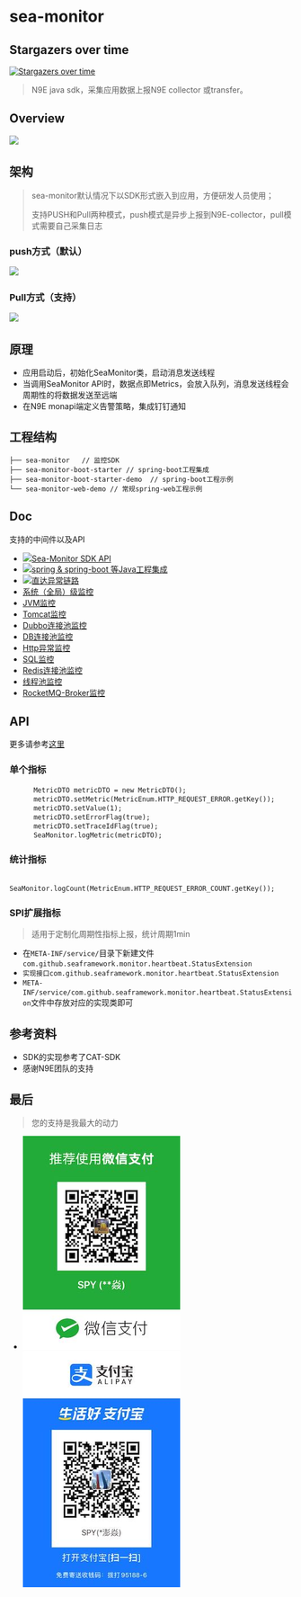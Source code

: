 # sea-monitor

## Stargazers over time

[![Stargazers over time](https://starchart.cc/seaframework/sea-monitor-all.svg)](https://starchart.cc/seaframework/sea-monitor-all)

> N9E java sdk，采集应用数据上报N9E collector 或transfer。

## Overview
![](doc/img/overview.png)

## 架构
> sea-monitor默认情况下以SDK形式嵌入到应用，方便研发人员使用；
> 
> 支持PUSH和Pull两种模式，push模式是异步上报到N9E-collector，pull模式需要自己采集日志

### push方式（默认）
![](doc/img/sea-monitor-arch-1.png)

### Pull方式（支持）
![](doc/img/sea-monitor-arch-2.png)


## 原理

- 应用启动后，初始化SeaMonitor类，启动消息发送线程
- 当调用SeaMonitor API时，数据点即Metrics，会放入队列，消息发送线程会周期性的将数据发送至远端
- 在N9E monapi端定义告警策略，集成钉钉通知

## 工程结构
````
├── sea-monitor   // 监控SDK
├── sea-monitor-boot-starter // spring-boot工程集成
├── sea-monitor-boot-starter-demo  // spring-boot工程示例
└── sea-monitor-web-demo // 常规spring-web工程示例
````

## Doc

 支持的中间件以及API

- ![](doc/img/hot.png)[Sea-Monitor SDK API](doc/api.md)
- ![](doc/img/hot.png)[spring & spring-boot 等Java工程集成](doc/project.md)
- ![](doc/img/hot.png)[直达异常链路](doc/trace.md)
- [系统（全局）级监控](doc/system.md)  
- [JVM监控](doc/jvm.md)
- [Tomcat监控](doc/tomcat.md)
- [Dubbo连接池监控](doc/dubbo.md)
- [DB连接池监控](doc/db.md)
- [Http异常监控](doc/http.md)
- [SQL监控](doc/mybatis.md)
- [Redis连接池监控](doc/redis.md)
- [线程池监控](doc/threadPool.md)
- [RocketMQ-Broker监控](doc/rocketmq.md)


## API

更多请参考[这里](doc/api.md)
### 单个指标

````  
      MetricDTO metricDTO = new MetricDTO();
      metricDTO.setMetric(MetricEnum.HTTP_REQUEST_ERROR.getKey());
      metricDTO.setValue(1);
      metricDTO.setErrorFlag(true);
      metricDTO.setTraceIdFlag(true);
      SeaMonitor.logMetric(metricDTO);
````

### 统计指标

````
     SeaMonitor.logCount(MetricEnum.HTTP_REQUEST_ERROR_COUNT.getKey());
````

### SPI扩展指标
> 适用于定制化周期性指标上报，统计周期1min

- 在`META-INF/service/`目录下新建文件`com.github.seaframework.monitor.heartbeat.StatusExtension`
- `实现接口com.github.seaframework.monitor.heartbeat.StatusExtension`
- `META-INF/service/com.github.seaframework.monitor.heartbeat.StatusExtension`文件中存放对应的实现类即可


## 参考资料

- SDK的实现参考了CAT-SDK
- 感谢N9E团队的支持

## 最后

> 您的支持是我最大的动力

- ![](doc/img/spy_pay_wx.jpeg) ![](doc/img/spy_pay_alipay.jpeg)
